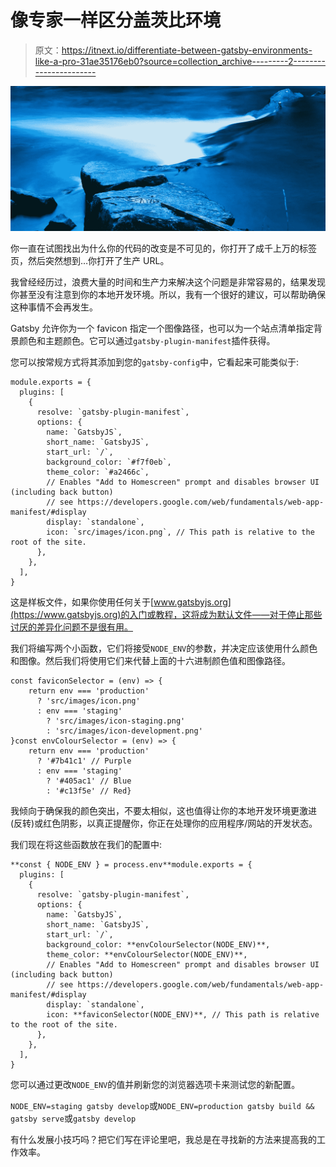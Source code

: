 # 像专家一样区分盖茨比环境

> 原文：<https://itnext.io/differentiate-between-gatsby-environments-like-a-pro-31ae35176eb0?source=collection_archive---------2----------------------->

![](img/c5ef00721e58dac5975e8bd27cb6a6c1.png)

你一直在试图找出为什么你的代码的改变是不可见的，你打开了成千上万的标签页，然后突然想到…你打开了生产 URL。

我曾经经历过，浪费大量的时间和生产力来解决这个问题是非常容易的，结果发现你甚至没有注意到你的本地开发环境。所以，我有一个很好的建议，可以帮助确保这种事情不会再发生。

Gatsby 允许你为一个 favicon 指定一个图像路径，也可以为一个站点清单指定背景颜色和主题颜色。它可以通过`gatsby-plugin-manifest`插件获得。

您可以按常规方式将其添加到您的`gatsby-config`中，它看起来可能类似于:

```
module.exports = {
  plugins: [
    {
      resolve: `gatsby-plugin-manifest`,
      options: {
        name: `GatsbyJS`,
        short_name: `GatsbyJS`,
        start_url: `/`,
        background_color: `#f7f0eb`,
        theme_color: `#a2466c`,
        // Enables "Add to Homescreen" prompt and disables browser UI (including back button)
        // see https://developers.google.com/web/fundamentals/web-app-manifest/#display
        display: `standalone`,
        icon: `src/images/icon.png`, // This path is relative to the root of the site.
      },
    },
  ],
}
```

这是样板文件，如果你使用任何关于[www.gatsbyjs.org](https://www.gatsbyjs.org)的入门或教程，这将成为默认文件——对于停止那些讨厌的差异化问题不是很有用。

我们将编写两个小函数，它们将接受`NODE_ENV`的参数，并决定应该使用什么颜色和图像。然后我们将使用它们来代替上面的十六进制颜色值和图像路径。

```
const faviconSelector = (env) => {
    return env === 'production' 
      ? 'src/images/icon.png' 
      : env === 'staging' 
        ? 'src/images/icon-staging.png' 
        : 'src/images/icon-development.png'
}const envColourSelector = (env) => {
    return env === 'production' 
      ? '#7b41c1' // Purple
      : env === 'staging' 
        ? '#405ac1' // Blue
        : '#c13f5e' // Red}
```

我倾向于确保我的颜色突出，不要太相似，这也值得让你的本地开发环境更激进(反转)或红色阴影，以真正提醒你，你正在处理你的应用程序/网站的开发状态。

我们现在将这些函数放在我们的配置中:

```
**const { NODE_ENV } = process.env**module.exports = {
  plugins: [
    {
      resolve: `gatsby-plugin-manifest`,
      options: {
        name: `GatsbyJS`,
        short_name: `GatsbyJS`,
        start_url: `/`,
        background_color: **envColourSelector(NODE_ENV)**,
        theme_color: **envColourSelector(NODE_ENV)**,
        // Enables "Add to Homescreen" prompt and disables browser UI (including back button)
        // see https://developers.google.com/web/fundamentals/web-app-manifest/#display
        display: `standalone`,
        icon: **faviconSelector(NODE_ENV)**, // This path is relative to the root of the site.
      },
    },
  ],
}
```

您可以通过更改`NODE_ENV`的值并刷新您的浏览器选项卡来测试您的新配置。

`NODE_ENV=staging gatsby develop`或`NODE_ENV=production gatsby build && gatsby serve`或`gatsby develop`

有什么发展小技巧吗？把它们写在评论里吧，我总是在寻找新的方法来提高我的工作效率。
